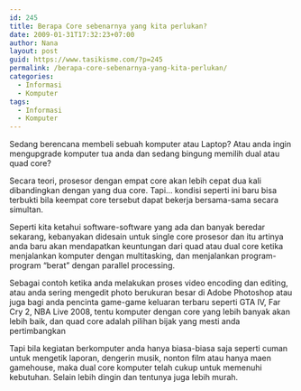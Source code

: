 ```yaml
---
id: 245
title: Berapa Core sebenarnya yang kita perlukan?
date: 2009-01-31T17:32:23+07:00
author: Nana
layout: post
guid: https://www.tasikisme.com/?p=245
permalink: /berapa-core-sebenarnya-yang-kita-perlukan/
categories:
  - Informasi
  - Komputer
tags:
  - Informasi
  - Komputer
---
```

Sedang berencana membeli sebuah komputer atau Laptop? Atau anda ingin mengupgrade komputer tua anda dan sedang bingung memilih dual atau quad core?

Secara teori, prosesor dengan empat core akan lebih cepat dua kali dibandingkan dengan yang dua core. Tapi… kondisi seperti ini baru bisa terbukti bila keempat core tersebut dapat bekerja bersama-sama secara simultan.

Seperti kita ketahui software-software yang ada dan banyak beredar sekarang, kebanyakan didesain untuk single core prosesor dan itu artinya anda baru akan mendapatkan keuntungan dari quad atau dual core ketika menjalankan komputer dengan multitasking, dan menjalankan program-program “berat” dengan parallel processing.

Sebagai contoh ketika anda melakukan proses video encoding dan editing, atau anda sering mengedit photo berukuran besar di Adobe Photoshop atau juga bagi anda pencinta game-game keluaran terbaru seperti GTA IV, Far Cry 2, NBA Live 2008, tentu komputer dengan core yang lebih banyak akan lebih baik, dan quad core adalah pilihan bijak yang mesti anda pertimbangkan

Tapi bila kegiatan berkomputer anda hanya biasa-biasa saja seperti cuman untuk mengetik laporan, dengerin musik, nonton film atau hanya maen gamehouse, maka dual core komputer telah cukup untuk memenuhi kebutuhan. Selain lebih dingin dan tentunya juga lebih murah.